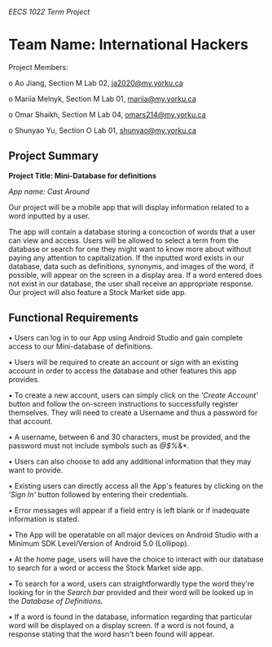 *EECS 1022 Term Project*


# Team Name: International Hackers


Project Members:

o	Ao Jiang, Section M Lab 02, ja2020@my.yorku.ca

o	Mariia Melnyk, Section M Lab 01, mariia@my.yorku.ca

o Omar Shaikh, Section M Lab 04, omars214@my.yorku.ca

o Shunyao Yu, Section O Lab 01, shunyao@my.yorku.ca


## Project Summary

										
**Project Title: Mini-Database for definitions**

*App name: Cast Around*


Our project will be a mobile app that will display information related to a word inputted by a user. 

The app will contain a database storing a concoction of words that a user can view and access. Users will be allowed to select a term from the database or search for one they might want to know more about without paying any attention to capitalization. If the inputted word exists in our database, data such as definitions, synonyms, and images of the word, if possible, will appear on the screen in a display area. If a word entered does not exist in our database, the user shall receive an appropriate response. Our project will also feature a Stock Market side app.


## Functional Requirements

•	Users can log in to our App using Android Studio and gain complete access to our Mini-database of definitions.

•	Users will be required to create an account or sign with an existing account in order to access the database and other features this app provides.

•	To create a new account, users can simply click on the *'Create Account'* button and follow the on-screen instructions to successfully register themselves. They will need to create a Username and thus a password for that account.

•	A username, between 6 and 30 characters, must be provided, and the password must not include symbols such as *@$%*&*.

•	Users can also choose to add any additional information that they may want to provide.

•	Existing users can directly access all the App's features by clicking on the *'Sign In'* button followed by entering their credentials.

•	Error messages will appear if a field entry is left blank or if inadequate information is stated.

•	The App will be operatable on all major devices on Android Studio with a Minimum SDK Level/Version of Android 5.0 (Lollipop).

•	At the home page, users will have the choice to interact with our database to search for a word or access the Stock Market side app.

•	To search for a word, users can straightforwardly type the word they're looking for in the *Search bar* provided and their word will be looked up in the *Database of Definitions*.

•	If a word is found in the database, information regarding that particular word will be displayed on a display screen. If a word is not found, a response stating that the word hasn't been found will appear.




